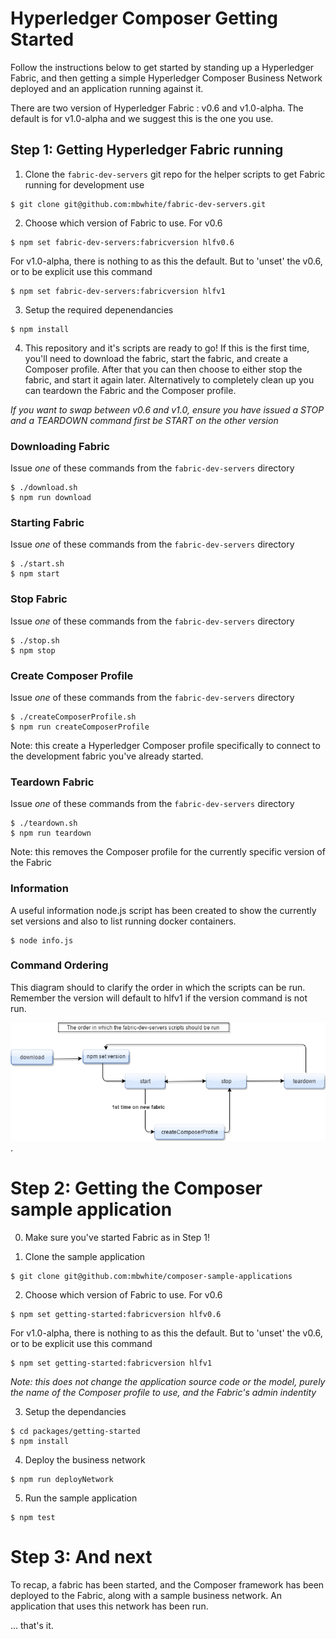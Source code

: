 # Hyperledger Composer Getting Started

Follow the instructions below to get started by standing up a Hyperledger Fabric, and then getting a simple Hyperledger Composer Business Network deployed and an application running against it. 

There are two version of Hyperledger Fabric : v0.6 and v1.0-alpha.  The default is for v1.0-alpha and we suggest this is the one you use.

## Step 1: Getting Hyperledger Fabric running

1. Clone the `fabric-dev-servers` git repo for the helper scripts to get Fabric running for development use
```
$ git clone git@github.com:mbwhite/fabric-dev-servers.git
```
2. Choose which version of Fabric to use. For v0.6
```
$ npm set fabric-dev-servers:fabricversion hlfv0.6
```

For v1.0-alpha, there is nothing to as this the default. But to 'unset' the v0.6, or to be explicit use this command

```
$ npm set fabric-dev-servers:fabricversion hlfv1
```

3. Setup the required depenendancies
```
$ npm install
```

4. This repository and it's scripts are ready to go! If this is the first time, you'll need to download the fabric, start the fabric, and create a Composer profile.  After that you can then choose to either stop the fabric, and start it again later. Alternatively to completely clean up you can teardown the Fabric and the Composer profile. 

*If you want to swap between v0.6 and v1.0, ensure you have issued a STOP and a TEARDOWN command first be START on the other version*

### Downloading Fabric

Issue _one_ of these commands from the `fabric-dev-servers` directory
```
$ ./download.sh
$ npm run download
```

### Starting Fabric

Issue _one_ of these commands from the `fabric-dev-servers` directory
```
$ ./start.sh
$ npm start
```

### Stop Fabric

Issue _one_ of these commands from the `fabric-dev-servers` directory
```
$ ./stop.sh
$ npm stop
```

### Create Composer Profile

Issue _one_ of these commands from the `fabric-dev-servers` directory
```
$ ./createComposerProfile.sh
$ npm run createComposerProfile
```

Note: this create a Hyperledger Composer profile specifically to connect to the development fabric you've already started. 

### Teardown Fabric

Issue _one_ of these commands from the `fabric-dev-servers` directory
```
$ ./teardown.sh
$ npm run teardown
```
Note: this removes the Composer profile for the currently specific version of the Fabric


### Information
A useful information node.js script has been created to show the currently set versions and also to list running docker containers. 
```
$ node info.js
```

### Command Ordering

This diagram should to clarify the order in which the scripts can be run.  Remember the version will default to hlfv1 if the version command is not run. 

![](CmdOrder.png).


# Step 2: Getting the Composer sample application

0. Make sure you've started Fabric as in Step 1!

1. Clone the sample application
```
$ git clone git@github.com:mbwhite/composer-sample-applications
```

2. Choose which version of Fabric to use. For v0.6
```
$ npm set getting-started:fabricversion hlfv0.6
```

For v1.0-alpha, there is nothing to as this the default. But to 'unset' the v0.6, or to be explicit use this command

```
$ npm set getting-started:fabricversion hlfv1
```

*Note: this does not change the application source code or the model, purely the name of the Composer profile to use, and the Fabric's admin indentity*

3. Setup the dependancies
```
$ cd packages/getting-started
$ npm install
```

4. Deploy the business network

```
$ npm run deployNetwork
```

5. Run the sample application 
```
$ npm test
```

# Step 3: And next
To recap, a fabric has been started, and the Composer framework has been deployed to the Fabric, along with a sample business network. 
An application that uses this network has been run.

... that's it. 
